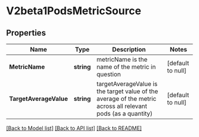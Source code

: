# V2beta1PodsMetricSource

## Properties
Name | Type | Description | Notes
------------ | ------------- | ------------- | -------------
**MetricName** | **string** | metricName is the name of the metric in question | [default to null]
**TargetAverageValue** | **string** | targetAverageValue is the target value of the average of the metric across all relevant pods (as a quantity) | [default to null]

[[Back to Model list]](../README.md#documentation-for-models) [[Back to API list]](../README.md#documentation-for-api-endpoints) [[Back to README]](../README.md)


